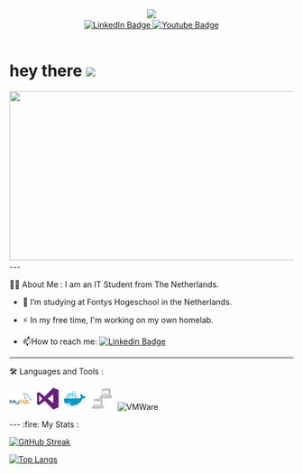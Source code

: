 <div id="header" align="center">
  <img src="https://media.giphy.com/media/M9gbBd9nbDrOTu1Mqx/giphy.gif" width="100"/>
</div>
<div id="badges" align="center">
  <a href="https://www.linkedin.com/in/randy-kramer-593ab1220/">
    <img src="https://img.shields.io/badge/LinkedIn-blue?style=for-the-badge&logo=linkedin&logoColor=white" alt="LinkedIn Badge"/>
  </a>
  <a href="https://instagram.com/randykramer_/">
    <img src="https://img.shields.io/badge/Instagram-red?style=for-the-badge&logo=instagram&logoColor=white" alt="Youtube Badge"/>
  </a>
</div>
<div align="center">
  <img src="https://komarev.com/ghpvc/?username=randykramer07&style=flat-square&color=blue" alt=""/>
</div>
<h1>
  hey there
  <img src="https://media.giphy.com/media/hvRJCLFzcasrR4ia7z/giphy.gif" width="30px"/>
</h1>
<div align="center">
  <img src="https://media.giphy.com/media/dWesBcTLavkZuG35MI/giphy.gif" width="600" height="300"/>
</div>
---

:man_technologist: About Me :
I am an IT Student from The Netherlands.

- :telescope: I’m studying at Fontys Hogeschool in the Netherlands.

- :zap: In my free time, I'm working on my own homelab.

- :mailbox:How to reach me: [![Linkedin Badge](https://img.shields.io/badge/linkedin-blue?style=flat&logo=Linkedin&logoColor=white)](https://www.linkedin.com/in/randy-kramer-593ab1220)
---
:hammer_and_wrench: Languages and Tools :
<div>
  
  <img src="https://github.com/devicons/devicon/blob/master/icons/mysql/mysql-original-wordmark.svg" title="MySQL"  alt="MySQL" width="40" height="40"/>&nbsp;
  <img src="https://github.com/devicons/devicon/blob/master/icons/visualstudio/visualstudio-plain.svg" title="VisualStudio" alt="VisualStudio" width="40" height="40"/>&nbsp;
  <img src="https://github.com/devicons/devicon/blob/master/icons/docker/docker-plain.svg" title="Docker" alt="Docker" width="40" height="40"/>&nbsp;
  <img src="https://github.com/devicons/devicon/blob/master/icons/putty/putty-plain.svg" title="Putty" alt="Putty" width="40" height="40"/>&nbsp;
  <img src="https://upload.wikimedia.org/wikipedia/commons/thumb/5/5a/Vmware_workstation_16_icon.svg/481px-Vmware_workstation_16_icon.svg.png" title="VMWare" alt="VMWare" width="40" height="40"/>&nbsp;
</div>
---
:fire: My Stats :

[![GitHub Streak](http://github-readme-streak-stats.herokuapp.com?user=randykramer07&theme=dark&background=000000)](https://git.io/streak-stats)

[![Top Langs](https://github-readme-stats.vercel.app/api/top-langs/?username=randykramer07)](https://github.com/anuraghazra/github-readme-stats)
